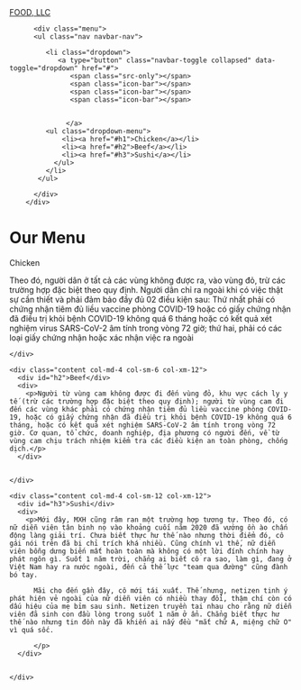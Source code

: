 <head>
  <title>Navbarcheck</title>
  <meta charset="utf-8">
  <meta name="viewport" content="width=device-width, initial-scale=1"/>
  <link rel="stylesheet" href="https://maxcdn.bootstrapcdn.com/bootstrap/3.4.1/css/bootstrap.min.css">
  <link rel="stylesheet" href="navbar assignment.css">
  <script src="https://ajax.googleapis.com/ajax/libs/jquery/3.5.1/jquery.min.js"></script>
 
  <script src="https://maxcdn.bootstrapcdn.com/bootstrap/3.4.1/js/bootstrap.min.js"></script>

</head>
<body>
  <nav class="navbar navbar-default">
        <div class="container-fluid">
          <div class="navbar-header">
            <a class="header" href="#">FOOD, LLC</a>
          </div>
      
          <div class="menu">        
          <ul class="nav navbar-nav">
           
             <li class="dropdown">
                <a type="button" class="navbar-toggle collapsed" data-toggle="dropdown" href="#">
                   <span class="src-only"></span>
                   <span class="icon-bar"></span>
                   <span class="icon-bar"></span>
                   <span class="icon-bar"></span>
                  
                  
                  </a>
             <ul class="dropdown-menu">
                 <li><a href="#h1">Chicken</a></li>
                 <li><a href="#h2">Beef</a></li>
                 <li><a href="#h3">Sushi</a></li>
               </ul>
             </li>
           </ul>   

          </div> 
        </div>

  </nav>

  <h1 class="text-center">Our Menu</h1>
  <div class="container">
    <div class="row">
    <div class="content col-md-4 col-sm-6 col-xm-12">
      <div id="h1">Chicken</div>
      <div>
        <p>Theo đó, người dân ở tất cả các vùng không được ra, vào vùng đỏ, trừ các trường hợp đặc biệt theo quy định. Người dân chỉ ra ngoài khi có việc thật sự cần thiết và phải đảm bảo đầy đủ 02 điều kiện sau: Thứ nhất phải có chứng nhận tiêm đủ liều vaccine phòng COVID-19 hoặc có giấy chứng nhận đã điều trị khỏi bệnh COVID-19 không quá 6 tháng hoặc có kết quả xét nghiệm virus SARS-CoV-2 âm tính trong vòng 72 giờ; thứ hai, phải có các loại giấy chứng nhận hoặc xác nhận việc ra ngoài </p>
      </div>
 

    </div>

    <div class="content col-md-4 col-sm-6 col-xm-12">
      <div id="h2">Beef</div>
      <div>
        <p>Người từ vùng cam không được đi đến vùng đỏ, khu vực cách ly y tế (trừ các trường hợp đặc biệt theo quy định); người từ vùng cam đi đến các vùng khác phải có chứng nhận tiêm đủ liều vaccine phòng COVID-19, hoặc có giấy chứng nhận đã điều trị khỏi bệnh COVID-19 không quá 6 tháng, hoặc có kết quả xét nghiệm SARS-CoV-2 âm tính trong vòng 72 giờ. Cơ quan, tổ chức, doanh nghiệp, địa phương có người đến, về từ vùng cam chịu trách nhiệm kiểm tra các điều kiện an toàn phòng, chống dịch.</p>
      </div>


    </div>

    <div class="content col-md-4 col-sm-12 col-xm-12">
      <div id="h3">Sushi</div>
      <div>
        <p>Mới đây, MXH cũng râm ran một trường hợp tương tự. Theo đó, có nữ diễn viên tân binh nọ vào khoảng cuối năm 2020 đã vướng ồn ào chấn động làng giải trí. Chưa biết thực hư thế nào nhưng thời điểm đó, cô gái nói trên đã bị chỉ trích khá nhiều. Cũng chính vì thế, nữ diễn viên bỗng dưng biến mất hoàn toàn mà không có một lời đính chính hay phát ngôn gì. Suốt 1 năm trời, chẳng ai biết cô ra sao, làm gì, đang ở Việt Nam hay ra nước ngoài, đến cả thế lực "team qua đường" cũng đành bó tay.

          Mãi cho đến gần đây, cô mới tái xuất. Thế nhưng, netizen tinh ý phát hiện vẻ ngoài của nữ diễn viên có nhiều thay đổi, thậm chí còn có dấu hiệu của mẹ bỉm sau sinh. Netizen truyền tai nhau cho rằng nữ diễn viên đã sinh con đầu lòng trong suốt 1 năm ở ẩn. Chẳng biết thực hư thế nào nhưng tin đồn này đã khiến ai nấy đều "mắt chữ A, miệng chữ O" vì quá sốc. 
          
          </p>
      </div>


    </div> 
  </div>
</div>

</body>

